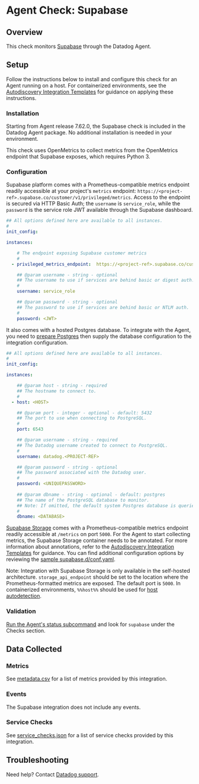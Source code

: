 # Agent Check: Supabase

## Overview

This check monitors [Supabase][1] through the Datadog Agent. 

## Setup

Follow the instructions below to install and configure this check for an Agent running on a host. For containerized environments, see the [Autodiscovery Integration Templates][3] for guidance on applying these instructions.

### Installation

Starting from Agent release 7.62.0, the Supabase check is included in the Datadog Agent package. No additional installation is needed in your environment.

This check uses OpenMetrics to collect metrics from the OpenMetrics endpoint that Supabase exposes, which requires Python 3.

### Configuration

Supabase platform comes with a Prometheus-compatible metrics endpoint readily accessible at your project's `metrics` endpoint: `https://<project-ref>.supabase.co/customer/v1/privileged/metrics`. Access to the endpoint is secured via HTTP Basic Auth; the `username` is `service_role`, while the `password` is the service role JWT available through the Supabase dashboard.

```yaml
## All options defined here are available to all instances.
#
init_config:

instances:

    # The endpoint exposing Supabase customer metrics
    #
  - privileged_metrics_endpoint:  https://<project-ref>.supabase.co/customer/v1/privileged/metrics

    ## @param username - string - optional
    ## The username to use if services are behind basic or digest auth.
    #
    username: service_role

    ## @param password - string - optional
    ## The password to use if services are behind basic or NTLM auth.
    #
    password: <JWT>
```

It also comes with a hosted Postgres database. To integrate with the Agent, you need to [prepare Postgres][10] then supply the database configuration to the integration configuration. 
```yaml
## All options defined here are available to all instances.
#
init_config:

instances:

    ## @param host - string - required
    ## The hostname to connect to.
    #
  - host: <HOST>

    ## @param port - integer - optional - default: 5432
    ## The port to use when connecting to PostgreSQL.
    #
    port: 6543

    ## @param username - string - required
    ## The Datadog username created to connect to PostgreSQL.
    #
    username: datadog.<PROJECT-REF>

    ## @param password - string - optional
    ## The password associated with the Datadog user.
    #
    password: <UNIQUEPASSWORD>
    
    ## @param dbname - string - optional - default: postgres
    ## The name of the PostgreSQL database to monitor.
    ## Note: If omitted, the default system Postgres database is queried.
    #
    dbname: <DATABASE>
```

[Supabase Storage][11] comes with a Prometheus-compatible metrics endpoint readily accessible at `/metrics` on port `5000`. For the Agent to start collecting metrics, the Supabase Storage container needs to be annotated. For more information about annotations, refer to the [Autodiscovery Integration Templates][3] for guidance. You can find additional configuration options by reviewing the [sample supabase.d/conf.yaml][4].

Note: Integration with Supabase Storage is only available in the self-hosted architecture. `storage_api_endpoint` should be set to the location where the Prometheus-formatted metrics are exposed. The default port is `5000`. In containerized environments, `%%host%%` should be used for [host autodetection][3].

### Validation

[Run the Agent's status subcommand][6] and look for `supabase` under the Checks section.

## Data Collected

### Metrics

See [metadata.csv][7] for a list of metrics provided by this integration.

### Events

The Supabase integration does not include any events.

### Service Checks

See [service_checks.json][8] for a list of service checks provided by this integration.

## Troubleshooting

Need help? Contact [Datadog support][9].


[1]: https://supabase.com/docs
[2]: https://app.datadoghq.com/account/settings/agent/latest
[3]: https://docs.datadoghq.com/agent/kubernetes/integrations/
[4]: https://github.com/DataDog/integrations-core/blob/master/supabase/datadog_checks/supabase/data/conf.yaml.example
[5]: https://docs.datadoghq.com/agent/guide/agent-commands/#start-stop-and-restart-the-agent
[6]: https://docs.datadoghq.com/agent/guide/agent-commands/#agent-status-and-information
[7]: https://github.com/DataDog/integrations-core/blob/master/supabase/metadata.csv
[8]: https://github.com/DataDog/integrations-core/blob/master/supabase/assets/service_checks.json
[9]: https://docs.datadoghq.com/help/
[10]: https://docs.datadoghq.com/integrations/postgres/?tab=host#prepare-postgres
[11]: https://github.com/supabase/storage/tree/master
